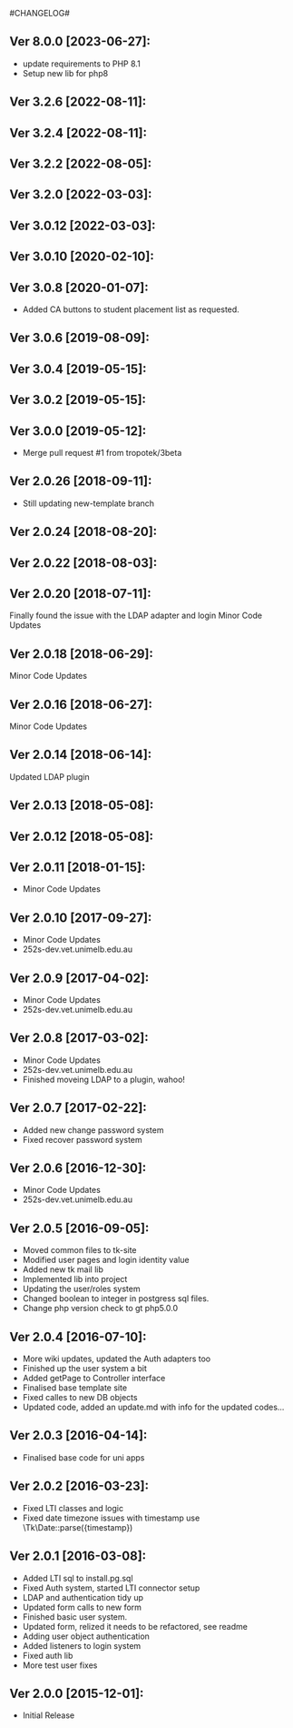 #CHANGELOG#

Ver 8.0.0 [2023-06-27]:
-------------------------------
  - update requirements to PHP 8.1
  - Setup new lib for php8


Ver 3.2.6 [2022-08-11]:
-------------------------------


Ver 3.2.4 [2022-08-11]:
-------------------------------


Ver 3.2.2 [2022-08-05]:
-------------------------------


Ver 3.2.0 [2022-03-03]:
-------------------------------


Ver 3.0.12 [2022-03-03]:
-------------------------------


Ver 3.0.10 [2020-02-10]:
-------------------------------


Ver 3.0.8 [2020-01-07]:
-------------------------------
  - Added CA buttons to student placement list as requested.


Ver 3.0.6 [2019-08-09]:
-------------------------------


Ver 3.0.4 [2019-05-15]:
-------------------------------


Ver 3.0.2 [2019-05-15]:
-------------------------------


Ver 3.0.0 [2019-05-12]:
-------------------------------
  - Merge pull request #1 from tropotek/3beta


Ver 2.0.26 [2018-09-11]:
-------------------------------
  - Still updating new-template branch


Ver 2.0.24 [2018-08-20]:
-------------------------------


Ver 2.0.22 [2018-08-03]:
-------------------------------


Ver 2.0.20 [2018-07-11]:
-------------------------------
Finally found the issue with the LDAP adapter and login
Minor Code Updates


Ver 2.0.18 [2018-06-29]:
-------------------------------
Minor Code Updates


Ver 2.0.16 [2018-06-27]:
-------------------------------
Minor Code Updates


Ver 2.0.14 [2018-06-14]:
-------------------------------
Updated LDAP plugin


Ver 2.0.13 [2018-05-08]:
-------------------------------


Ver 2.0.12 [2018-05-08]:
-------------------------------


Ver 2.0.11 [2018-01-15]:
-------------------------------
 - Minor Code Updates


Ver 2.0.10 [2017-09-27]:
-------------------------------
 - Minor Code Updates
 - 252s-dev.vet.unimelb.edu.au


Ver 2.0.9 [2017-04-02]:
-------------------------------
 - Minor Code Updates
 - 252s-dev.vet.unimelb.edu.au


Ver 2.0.8 [2017-03-02]:
-------------------------------
 - Minor Code Updates
 - 252s-dev.vet.unimelb.edu.au
 - Finished moveing LDAP to a plugin, wahoo!


Ver 2.0.7 [2017-02-22]:
-------------------------------
 - Added new change password system
 - Fixed recover password system


Ver 2.0.6 [2016-12-30]:
-------------------------------
 - Minor Code Updates
 - 252s-dev.vet.unimelb.edu.au


Ver 2.0.5 [2016-09-05]:
-------------------------------
 - Moved common files to tk-site
 - Modified user pages and login identity value
 - Added new tk mail lib
 - Implemented lib into project
 - Updating the user/roles system
 - Changed boolean to integer in postgress sql files.
 - Change php version check to gt php5.0.0


Ver 2.0.4 [2016-07-10]:
-------------------------------
 - More wiki updates, updated the Auth adapters too
 - Finished up the user system a bit
 - Added getPage to Controller interface
 - Finalised base template site
 - Fixed calles to new DB objects
 - Updated code, added an update.md with info for the updated codes...


Ver 2.0.3 [2016-04-14]:
-------------------------------
 - Finalised base code for uni apps


Ver 2.0.2 [2016-03-23]:
-------------------------------
 - Fixed LTI classes and logic
 - Fixed date timezone issues with timestamp use \Tk\Date::parse({timestamp})


Ver 2.0.1 [2016-03-08]:
-------------------------------
 - Added LTI sql to install.pg.sql
 - Fixed Auth system, started LTI connector setup
 - LDAP and authentication tidy up
 - Updated form calls to new form
 - Finished basic user system.
 - Updated form, relized it needs to be refactored, see readme
 - Adding user object authentication
 - Added listeners to login system
 - Fixed auth lib
 - More test user fixes


Ver 2.0.0 [2015-12-01]:
-------------------------------
 - Initial Release

